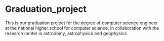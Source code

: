 # Graduation_project

This is our graduation project for the degree of computer science engineer at the national higher school for computer science, in collaboration with the research center in astronomy, astrophysics and geophysics.
